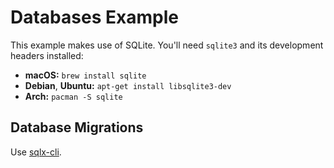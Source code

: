 # Databases Example

This example makes use of SQLite. You'll need `sqlite3` and its development
headers installed:

  * **macOS:** `brew install sqlite`
  * **Debian**, **Ubuntu:** `apt-get install libsqlite3-dev`
  * **Arch:** `pacman -S sqlite`

## Database Migrations

Use [sqlx-cli](https://crates.io/crates/sqlx-cli/).
